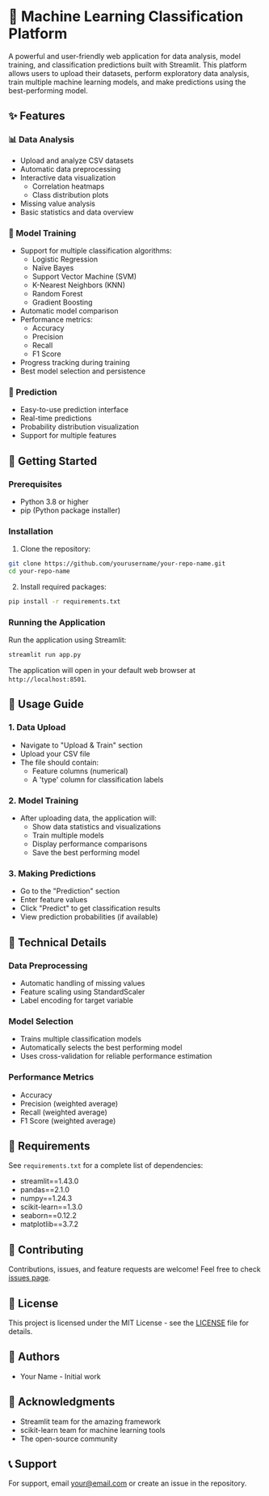 # 🤖 Machine Learning Classification Platform

A powerful and user-friendly web application for data analysis, model training, and classification predictions built with Streamlit. This platform allows users to upload their datasets, perform exploratory data analysis, train multiple machine learning models, and make predictions using the best-performing model.

## ✨ Features

### 📊 Data Analysis
- Upload and analyze CSV datasets
- Automatic data preprocessing
- Interactive data visualization
  - Correlation heatmaps
  - Class distribution plots
- Missing value analysis
- Basic statistics and data overview

### 🎯 Model Training
- Support for multiple classification algorithms:
  - Logistic Regression
  - Naïve Bayes
  - Support Vector Machine (SVM)
  - K-Nearest Neighbors (KNN)
  - Random Forest
  - Gradient Boosting
- Automatic model comparison
- Performance metrics:
  - Accuracy
  - Precision
  - Recall
  - F1 Score
- Progress tracking during training
- Best model selection and persistence

### 🔮 Prediction
- Easy-to-use prediction interface
- Real-time predictions
- Probability distribution visualization
- Support for multiple features

## 🚀 Getting Started

### Prerequisites
- Python 3.8 or higher
- pip (Python package installer)

### Installation

1. Clone the repository:
```bash
git clone https://github.com/yourusername/your-repo-name.git
cd your-repo-name
```

2. Install required packages:
```bash
pip install -r requirements.txt
```

### Running the Application

Run the application using Streamlit:
```bash
streamlit run app.py
```

The application will open in your default web browser at `http://localhost:8501`.

## 📖 Usage Guide

### 1. Data Upload
- Navigate to "Upload & Train" section
- Upload your CSV file
- The file should contain:
  - Feature columns (numerical)
  - A 'type' column for classification labels

### 2. Model Training
- After uploading data, the application will:
  - Show data statistics and visualizations
  - Train multiple models
  - Display performance comparisons
  - Save the best performing model

### 3. Making Predictions
- Go to the "Prediction" section
- Enter feature values
- Click "Predict" to get classification results
- View prediction probabilities (if available)

## 🔧 Technical Details

### Data Preprocessing
- Automatic handling of missing values
- Feature scaling using StandardScaler
- Label encoding for target variable

### Model Selection
- Trains multiple classification models
- Automatically selects the best performing model
- Uses cross-validation for reliable performance estimation

### Performance Metrics
- Accuracy
- Precision (weighted average)
- Recall (weighted average)
- F1 Score (weighted average)

## 📝 Requirements

See `requirements.txt` for a complete list of dependencies:
- streamlit==1.43.0
- pandas==2.1.0
- numpy==1.24.3
- scikit-learn==1.3.0
- seaborn==0.12.2
- matplotlib==3.7.2

## 🤝 Contributing

Contributions, issues, and feature requests are welcome! Feel free to check [issues page](https://github.com/yourusername/your-repo-name/issues).

## 📄 License

This project is licensed under the MIT License - see the [LICENSE](LICENSE) file for details.

## 👥 Authors

- Your Name - Initial work

## 🙏 Acknowledgments

- Streamlit team for the amazing framework
- scikit-learn team for machine learning tools
- The open-source community

## 📞 Support

For support, email your@email.com or create an issue in the repository.
